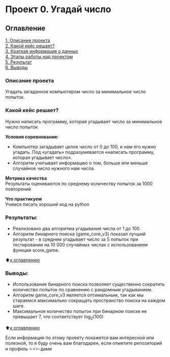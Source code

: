 # Проект 0. Угадай число

## Оглавление
[1. Описание проекта](https://github.com/reallylisa/first_step_data_science/blob/main/project_0/README.md#Описание-проекта)  
[2. Какой кейс решает?](https://github.com/reallylisa/first_step_data_science/blob/main/project_0/README.md#Какой-кейс-решает)  
[3. Краткая информация о данных](https://github.com/reallylisa/first_step_data_science/blob/main/project_0/README.md#Краткая-информация-о-данных)  
[4. Этапы работы над проектом](https://github.com/reallylisa/first_step_data_science/blob/main/project_0/README.md#Этапы-работы-над-проектом)  
[5. Результат](https://github.com/reallylisa/first_step_data_science/blob/main/project_0/README.md#Результат)  
[6. Выводы](https://github.com/reallylisa/first_step_data_science/blob/main/project_0/README.md#Выводы)

### Описание проекта
Угадать загаданное компьютером число за минимальное число попыток.

### Какой кейс решает?
Нужно написать программу, которая угадывает число за минимальное число попыток

**Условия соревнования:**
- Компьютер загадывает целое число от 0 до 100, и нам его нужно угадать. Под «угадать» подразумевается «написать программу, которая угадывает число».
- Алгоритм учитывает информацию о том, больше или меньше случайное число нужного нам числа.

**Метрика качества**  
Результаты оцениваются по среднему количеству попыток за 1000 повторений

**Что практикуем**  
Учимся писать хороший код на python



### Результаты:
- Реализовано два алгоритма угадывания числа от 1 до 100.
- Алгоритм бинарного поиска (game_core_v3) показал лучший результат -  в среднем угадывает число за 5 попыток при тестировании на 10 000 случайных числах с использованием функции score_game.

:arrow_up:[к оглавлению](.README.md#Оглавление)


### Выводы:
- Использование бинарного поиска позволяет существенно сократить количество попыток по сравнению с рандомным угадыванием.
- Алгоритм game_core_v3 является оптимальным, так как мы стараемся максимально сокращать пространство поиска на каждом шаге.
- Максимальное количество попыток при бинарном поиске не превышает 7, что соответствует log<sub>2</sub>(100)


:arrow_up:[к оглавлению](#Оглавление)


Если информация по этому проекту покажется вам интересной или полезной, то я буду очень вам благодарен, если отметите репозиторий и профиль ⭐️⭐️⭐️-дами